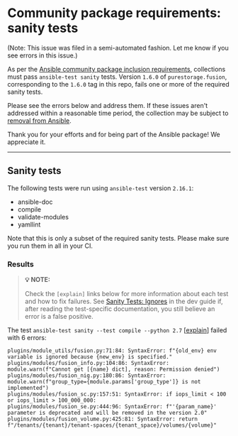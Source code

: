 # Community package requirements: sanity tests

(Note: This issue was filed in a semi-automated fashion. Let me know if you see errors in this issue.)

As per the [Ansible community package inclusion requirements][ci-testing], collections must pass `ansible-test sanity` tests. Version `1.6.0` of `purestorage.fusion`, corresponding to the `1.6.0` tag in this repo, fails one or more of the required sanity tests.


Please see the errors below and address them. If these issues aren't addressed within a reasonable time period, the collection may be subject to [removal from Ansible][removal].

Thank you for your efforts and for being part of the Ansible package! We appreciate it.

---

## Sanity tests

The following tests were run using `ansible-test` version `2.16.1`:

- ansible-doc
- compile
- validate-modules
- yamllint

Note that this is only a subset of the required sanity tests. Please make sure you run them in all in your CI.

### Results

> **💡 NOTE:**
>
> Check the `[explain]` links below for more information about each test and how to fix failures.
> See [Sanity Tests: Ignores](https://docs.ansible.com/ansible/latest/dev_guide/testing/sanity/ignores.html) in the dev guide if, after reading the test-specific documentation, you still believe an error is a false positive.

The test `ansible-test sanity --test compile --python 2.7` [[explain](https://docs.ansible.com/ansible-core/2.16/dev_guide/testing/sanity/compile.html)] failed with 6 errors:

``` text
plugins/module_utils/fusion.py:71:84: SyntaxError: f"{old_env} env variable is ignored because {new_env} is specified."
plugins/modules/fusion_info.py:104:86: SyntaxError: module.warn(f"Cannot get [{name} dict], reason: Permission denied")
plugins/modules/fusion_nig.py:180:86: SyntaxError: module.warn(f"group_type={module.params['group_type']} is not implemented")
plugins/modules/fusion_sc.py:157:51: SyntaxError: if iops_limit < 100 or iops_limit > 100_000_000:
plugins/modules/fusion_se.py:444:96: SyntaxError: f"'{param_name}' parameter is deprecated and will be removed in the version 2.0"
plugins/modules/fusion_volume.py:425:81: SyntaxError: return f"/tenants/{tenant}/tenant-spaces/{tenant_space}/volumes/{volume}"
```




[ci-testing]: https://docs.ansible.com/ansible/latest/community/collection_contributors/collection_requirements.html#ci-testing
[repo-mgmt]: https://docs.ansible.com/ansible/latest/community/collection_contributors/collection_requirements.html#repository-management
[removal]: https://github.com/ansible-collections/overview/blob/main/removal_from_ansible.rst
